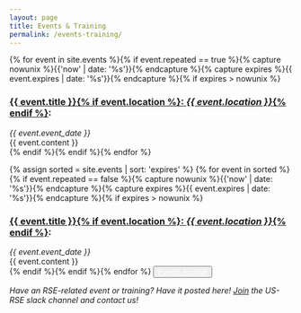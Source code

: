 ```yaml
---
layout: page
title: Events & Training
permalink: /events-training/
---
```


{% for event in site.events %}{% if event.repeated == true %}{% capture nowunix %}{{'now' | date: '%s'}}{% endcapture %}{% capture expires %}{{ event.expires | date: '%s'}}{% endcapture %}{% if expires > nowunix %}
<h3><a target="_blank" href="{{ site.url }}{{ event.url }}" target="_blank">{{ event.title }}{% if event.location %}: <em>{{ event.location }}</em>{% endif %}</a>:</h3>
<div style="margin:0px; padding:0px;"><em>{{ event.event_date }}</em></div>
{{ event.content }}
<br>
{% endif %}{% endif %}{% endfor %}

{% assign sorted = site.events | sort: 'expires' %}
{% for event in sorted %}{% if event.repeated == false %}{% capture nowunix %}{{'now' | date: '%s'}}{% endcapture %}{% capture expires %}{{ event.expires | date: '%s'}}{% endcapture %}{% if expires > nowunix %}
<h3><a target="_blank" href="{{ site.url }}{{ event.url }}" target="_blank">{{ event.title }}{% if event.location %}: <em>{{ event.location }}</em>{% endif %}</a>:</h3>
<div style="margin:0px; padding:0px;"><em>{{ event.event_date }}</em></div>
{{ event.content }}
<br>
{% endif %}{% endif %}{% endfor %}

<button class="btn btn-primary">
<a style="color:white" href="{{ site.baseurl }}/events-archive/">Events Archive</a></button><br>

_Have an RSE-related event or training?  Have it posted here!  [Join](https://us-rse.org/join/)
the US-RSE slack channel and contact us!_ 



